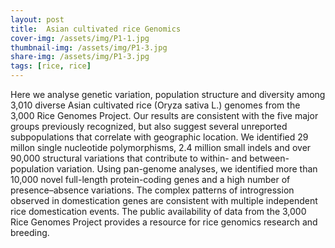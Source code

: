 ```yaml
---
layout: post
title:  Asian cultivated rice Genomics
cover-img: /assets/img/P1-1.jpg
thumbnail-img: /assets/img/P1-3.jpg
share-img: /assets/img/P1-3.jpg
tags: [rice, rice]
---
```


Here we analyse genetic variation, population structure and diversity among 3,010 diverse Asian cultivated rice (Oryza sativa L.) genomes from the 3,000 Rice Genomes Project. Our results are consistent with the five major groups previously recognized, but also suggest several unreported subpopulations that correlate with geographic location. We identified 29 millon single nucleotide polymorphisms, 2.4 million small indels and over 90,000 structural variations that contribute to within- and between-population variation. Using pan-genome analyses, we identified more than 10,000 novel full-length protein-coding genes and a high number of presence–absence variations. The complex patterns of introgression observed in domestication genes are consistent with multiple independent rice domestication events. The public availability of data from the 3,000 Rice Genomes Project provides a resource for rice genomics research and breeding.
